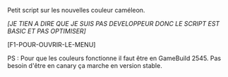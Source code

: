 Petit script sur les nouvelles couleur caméleon.

*[JE TIEN A DIRE QUE JE SUIS PAS DEVELOPPEUR DONC LE SCRIPT EST BASIC ET PAS OPTIMISER]*

[F1-POUR-OUVRIR-LE-MENU]

PS : Pour que les couleurs fonctionne il faut être en GameBuild 2545. Pas besoin d'être en canary ça marche en version stable.
